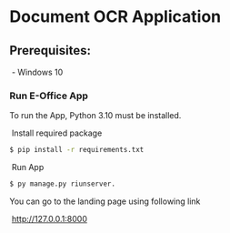 # Document OCR Application 


## 	Prerequisites:

​			- Windows 10

### Run E-Office App

   To run the App, Python 3.10 must be installed.

   ​	Install required package
   ```bash
   $ pip install -r requirements.txt
   ```

   ​	Run App

   ```bash
   $ py manage.py riunserver.
   ```

   You can go to the landing page using following link

   ​		http://127.0.0.1:8000
